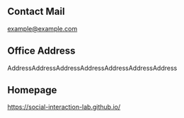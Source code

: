 ## Contact Mail
example@example.com


## Office Address
AddressAddressAddressAddressAddressAddressAddress

## Homepage
https://social-interaction-lab.github.io/